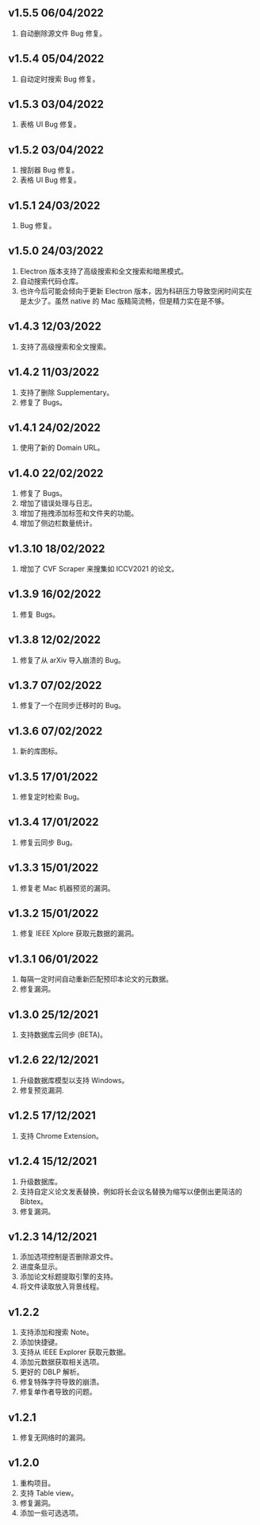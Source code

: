 ## v1.5.5 06/04/2022

1. 自动删除源文件 Bug 修复。

## v1.5.4 05/04/2022

1. 自动定时搜索 Bug 修复。

## v1.5.3 03/04/2022

1. 表格 UI Bug 修复。

## v1.5.2 03/04/2022

1. 搜刮器 Bug 修复。
2. 表格 UI Bug 修复。

## v1.5.1 24/03/2022

1. Bug 修复。

## v1.5.0 24/03/2022

1. Electron 版本支持了高级搜索和全文搜索和暗黑模式。
2. 自动搜索代码仓库。
3. 也许今后可能会倾向于更新 Electron 版本，因为科研压力导致空闲时间实在是太少了。虽然 native 的 Mac 版精简流畅，但是精力实在是不够。

## v1.4.3 12/03/2022

1. 支持了高级搜索和全文搜索。

## v1.4.2 11/03/2022

1. 支持了删除 Supplementary。
2. 修复了 Bugs。

## v1.4.1 24/02/2022

1. 使用了新的 Domain URL。

## v1.4.0 22/02/2022

1. 修复了 Bugs。
2. 增加了错误处理与日志。
3. 增加了拖拽添加标签和文件夹的功能。
4. 增加了侧边栏数量统计。

## v1.3.10 18/02/2022

1. 增加了 CVF Scraper 来搜集如 ICCV2021 的论文。

## v1.3.9 16/02/2022

1. 修复 Bugs。

## v1.3.8 12/02/2022

1. 修复了从 arXiv 导入崩溃的 Bug。

## v1.3.7 07/02/2022

1. 修复了一个在同步迁移时的 Bug。

## v1.3.6 07/02/2022

1. 新的库图标。

## v1.3.5 17/01/2022

1. 修复定时检索 Bug。

## v1.3.4 17/01/2022

1. 修复云同步 Bug。

## v1.3.3 15/01/2022

1. 修复老 Mac 机器预览的漏洞。

## v1.3.2 15/01/2022

1. 修复 IEEE Xplore 获取元数据的漏洞。

## v1.3.1 06/01/2022

1. 每隔一定时间自动重新匹配预印本论文的元数据。
2. 修复漏洞。

## v1.3.0 25/12/2021

1. 支持数据库云同步 (BETA)。

## v1.2.6 22/12/2021

1. 升级数据库模型以支持 Windows。
2. 修复预览漏洞.

## v1.2.5 17/12/2021

1. 支持 Chrome Extension。

## v1.2.4 15/12/2021

1. 升级数据库。
2. 支持自定义论文发表替换，例如将长会议名替换为缩写以便倒出更简洁的 Bibtex。
3. 修复漏洞。

## v1.2.3 14/12/2021

1. 添加选项控制是否删除源文件。
2. 进度条显示。
3. 添加论文标题提取引擎的支持。
4. 将文件读取放入背景线程。

## v1.2.2

1. 支持添加和搜索 Note。
2. 添加快捷键。
3. 支持从 IEEE Explorer 获取元数据。
4. 添加元数据获取相关选项。
5. 更好的 DBLP 解析。
6. 修复特殊字符导致的崩溃。
7. 修复单作者导致的问题。

## v1.2.1

1. 修复无网络时的漏洞。

## v1.2.0

1. 重构项目。
2. 支持 Table view。
3. 修复漏洞。
4. 添加一些可选选项。
